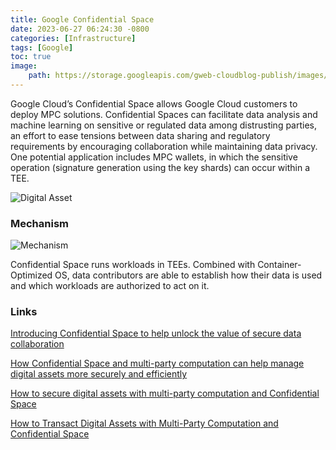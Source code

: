 ```yaml
---
title: Google Confidential Space
date: 2023-06-27 06:24:30 -0800
categories: [Infrastructure]
tags: [Google]
toc: true
image:
    path: https://storage.googleapis.com/gweb-cloudblog-publish/images/Confidential_Space.max-2600x2600.jpg
---
```


Google Cloud’s Confidential Space allows Google Cloud customers to deploy MPC solutions.  Confidential Spaces can facilitate data analysis and machine learning on sensitive or regulated data among distrusting parties, an effort to ease tensions between data sharing and regulatory requirements by encouraging collaboration while maintaining data privacy. One potential application includes MPC wallets, in which the sensitive operation (signature generation using the key shards) can occur within a TEE.

![Digital Asset](https://storage.googleapis.com/gweb-cloudblog-publish/original_images/Confidential_Space_1.jpg)

### Mechanism

![Mechanism](https://storage.googleapis.com/gweb-cloudblog-publish/images/Confidential_Space_collaborators.max-1100x1100.jpg)

Confidential Space runs workloads in TEEs. Combined with Container-Optimized OS, data contributors are able to establish how their data is used and which workloads are authorized to act on it.

### Links

[Introducing Confidential Space to help unlock the value of secure data collaboration](https://cloud.google.com/blog/products/identity-security/announcing-confidential-space)

[How Confidential Space and multi-party computation can help manage digital assets more securely and efficiently](https://cloud.google.com/blog/products/identity-security/how-confidential-space-and-mpc-can-help-secure-digital-assets)

[How to secure digital assets with multi-party computation and Confidential Space](https://cloud.google.com/blog/products/identity-security/how-to-secure-digital-assets-with-multi-party-computation-and-confidential-space)

[How to Transact Digital Assets with Multi-Party Computation and Confidential Space](https://codelabs.developers.google.com/codelabs/confidential-space-mpc#0)